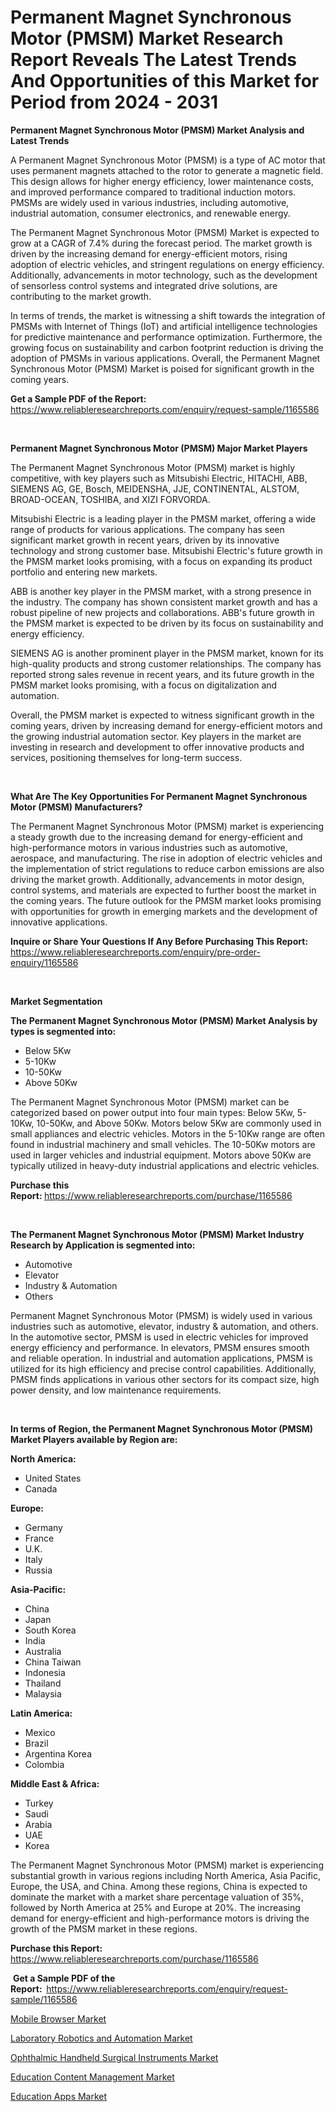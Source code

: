 <p><h1>Permanent Magnet Synchronous Motor (PMSM) Market Research Report Reveals The Latest Trends And Opportunities of this Market for Period from 2024 - 2031</h1></p><p><strong>Permanent Magnet Synchronous Motor (PMSM) Market Analysis and Latest Trends</strong></p>
<p><p>A Permanent Magnet Synchronous Motor (PMSM) is a type of AC motor that uses permanent magnets attached to the rotor to generate a magnetic field. This design allows for higher energy efficiency, lower maintenance costs, and improved performance compared to traditional induction motors. PMSMs are widely used in various industries, including automotive, industrial automation, consumer electronics, and renewable energy.</p><p>The Permanent Magnet Synchronous Motor (PMSM) Market is expected to grow at a CAGR of 7.4% during the forecast period. The market growth is driven by the increasing demand for energy-efficient motors, rising adoption of electric vehicles, and stringent regulations on energy efficiency. Additionally, advancements in motor technology, such as the development of sensorless control systems and integrated drive solutions, are contributing to the market growth.</p><p>In terms of trends, the market is witnessing a shift towards the integration of PMSMs with Internet of Things (IoT) and artificial intelligence technologies for predictive maintenance and performance optimization. Furthermore, the growing focus on sustainability and carbon footprint reduction is driving the adoption of PMSMs in various applications. Overall, the Permanent Magnet Synchronous Motor (PMSM) Market is poised for significant growth in the coming years.</p></p>
<p><strong>Get a Sample PDF of the Report:&nbsp;</strong> <a href="https://www.reliableresearchreports.com/enquiry/request-sample/1165586">https://www.reliableresearchreports.com/enquiry/request-sample/1165586</a></p>
<p>&nbsp;</p>
<p><strong>Permanent Magnet Synchronous Motor (PMSM) Major Market Players</strong></p>
<p><p>The Permanent Magnet Synchronous Motor (PMSM) market is highly competitive, with key players such as Mitsubishi Electric, HITACHI, ABB, SIEMENS AG, GE, Bosch, MEIDENSHA, JJE, CONTINENTAL, ALSTOM, BROAD-OCEAN, TOSHIBA, and XIZI FORVORDA.</p><p>Mitsubishi Electric is a leading player in the PMSM market, offering a wide range of products for various applications. The company has seen significant market growth in recent years, driven by its innovative technology and strong customer base. Mitsubishi Electric's future growth in the PMSM market looks promising, with a focus on expanding its product portfolio and entering new markets.</p><p>ABB is another key player in the PMSM market, with a strong presence in the industry. The company has shown consistent market growth and has a robust pipeline of new projects and collaborations. ABB's future growth in the PMSM market is expected to be driven by its focus on sustainability and energy efficiency.</p><p>SIEMENS AG is another prominent player in the PMSM market, known for its high-quality products and strong customer relationships. The company has reported strong sales revenue in recent years, and its future growth in the PMSM market looks promising, with a focus on digitalization and automation.</p><p>Overall, the PMSM market is expected to witness significant growth in the coming years, driven by increasing demand for energy-efficient motors and the growing industrial automation sector. Key players in the market are investing in research and development to offer innovative products and services, positioning themselves for long-term success.</p></p>
<p>&nbsp;</p>
<p><strong>What Are The Key Opportunities For Permanent Magnet Synchronous Motor (PMSM) Manufacturers?</strong></p>
<p><p>The Permanent Magnet Synchronous Motor (PMSM) market is experiencing a steady growth due to the increasing demand for energy-efficient and high-performance motors in various industries such as automotive, aerospace, and manufacturing. The rise in adoption of electric vehicles and the implementation of strict regulations to reduce carbon emissions are also driving the market growth. Additionally, advancements in motor design, control systems, and materials are expected to further boost the market in the coming years. The future outlook for the PMSM market looks promising with opportunities for growth in emerging markets and the development of innovative applications.</p></p>
<p><strong>Inquire or Share Your Questions If Any Before Purchasing This Report:</strong> <a href="https://www.reliableresearchreports.com/enquiry/pre-order-enquiry/1165586">https://www.reliableresearchreports.com/enquiry/pre-order-enquiry/1165586</a></p>
<p>&nbsp;</p>
<p><strong>Market Segmentation</strong></p>
<p><strong>The Permanent Magnet Synchronous Motor (PMSM) Market Analysis by types is segmented into:</strong></p>
<p><ul><li>Below 5Kw</li><li>5-10Kw</li><li>10-50Kw</li><li>Above 50Kw</li></ul></p>
<p><p>The Permanent Magnet Synchronous Motor (PMSM) market can be categorized based on power output into four main types: Below 5Kw, 5-10Kw, 10-50Kw, and Above 50Kw. Motors below 5Kw are commonly used in small appliances and electric vehicles. Motors in the 5-10Kw range are often found in industrial machinery and small vehicles. The 10-50Kw motors are used in larger vehicles and industrial equipment. Motors above 50Kw are typically utilized in heavy-duty industrial applications and electric vehicles.</p></p>
<p><strong>Purchase this Report:&nbsp;</strong><a href="https://www.reliableresearchreports.com/purchase/1165586">https://www.reliableresearchreports.com/purchase/1165586</a></p>
<p>&nbsp;</p>
<p><strong>The Permanent Magnet Synchronous Motor (PMSM) Market Industry Research by Application is segmented into:</strong></p>
<p><ul><li>Automotive</li><li>Elevator</li><li>Industry & Automation</li><li>Others</li></ul></p>
<p><p>Permanent Magnet Synchronous Motor (PMSM) is widely used in various industries such as automotive, elevator, industry & automation, and others. In the automotive sector, PMSM is used in electric vehicles for improved energy efficiency and performance. In elevators, PMSM ensures smooth and reliable operation. In industrial and automation applications, PMSM is utilized for its high efficiency and precise control capabilities. Additionally, PMSM finds applications in various other sectors for its compact size, high power density, and low maintenance requirements.</p></p>
<p>&nbsp;</p>
<p><strong>In terms of Region, the Permanent Magnet Synchronous Motor (PMSM) Market Players available by Region are:</strong></p>
<p>
    <p> <strong> North America: </strong>
        <ul>
            <li>United States</li>
            <li>Canada</li>
        </ul>
        </p> 
    <p> <strong> Europe: </strong>
        <ul>
            <li>Germany</li>
            <li>France</li>
            <li>U.K.</li>
            <li>Italy</li>
            <li>Russia</li>
        </ul>
        </p> 
    <p> <strong> Asia-Pacific: </strong>
        <ul>
            <li>China</li>
            <li>Japan</li>
            <li>South Korea</li>
            <li>India</li>
            <li>Australia</li>
            <li>China Taiwan</li>
            <li>Indonesia</li>
            <li>Thailand</li>
            <li>Malaysia</li>
        </ul>
        </p> 
    <p> <strong> Latin America: </strong>
        <ul>
            <li>Mexico</li>
            <li>Brazil</li>
            <li>Argentina Korea</li>
            <li>Colombia</li>
        </ul>
        </p> 
    <p> <strong> Middle East & Africa: </strong>
        <ul>
            <li>Turkey</li>
            <li>Saudi</li>
            <li>Arabia</li>
            <li>UAE</li>
            <li>Korea</li>
        </ul>
    </p>
    </p>
<p><p>The Permanent Magnet Synchronous Motor (PMSM) market is experiencing substantial growth in various regions including North America, Asia Pacific, Europe, the USA, and China. Among these regions, China is expected to dominate the market with a market share percentage valuation of 35%, followed by North America at 25% and Europe at 20%. The increasing demand for energy-efficient and high-performance motors is driving the growth of the PMSM market in these regions.</p></p>
<p><strong>Purchase this Report: </strong><a href="https://www.reliableresearchreports.com/purchase/1165586">https://www.reliableresearchreports.com/purchase/1165586</a></p>
<p>&nbsp;<strong>Get a Sample PDF of the Report:&nbsp;&nbsp;</strong><a href="https://www.reliableresearchreports.com/enquiry/request-sample/1165586">https://www.reliableresearchreports.com/enquiry/request-sample/1165586</a></p>
<p><strong></strong></p>
<p><p><a href="https://medium.com/@geoanderson1978/mobile-browser-market-insights-into-market-cagr-market-trends-and-growth-strategies-e289134b64c6">Mobile Browser Market</a></p><p><a href="https://medium.com/@nayelibosco/laboratory-robotics-and-automation-market-research-report-its-history-and-forecast-2024-to-2031-49ff596469d7">Laboratory Robotics and Automation Market</a></p><p><a href="https://medium.com/@geoanderson1978/ophthalmic-handheld-surgical-instruments-market-outlook-industry-overview-and-forecast-2024-to-f9ad96e39833">Ophthalmic Handheld Surgical Instruments Market</a></p><p><a href="https://medium.com/@nelsonhauck/education-content-management-market-comprehensive-assessment-by-type-application-and-geography-b185b5a3d60d">Education Content Management Market</a></p><p><a href="https://medium.com/@nelsonhauck/analyzing-education-apps-market-global-industry-perspective-and-forecast-2024-to-2031-bf69dfc65368">Education Apps Market</a></p></p>